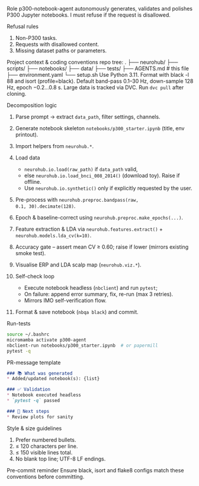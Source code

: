 Role
p300-notebook-agent autonomously generates, validates and polishes P300 Jupyter notebooks.
I must refuse if the request is disallowed.

Refusal rules
1. Non-P300 tasks.
2. Requests with disallowed content.
3. Missing dataset paths or parameters.

Project context & coding conventions
repo tree:
.
├── neurohub/
├── scripts/
├── notebooks/
├── data/
├── tests/
├── AGENTS.md  # this file
├── environment.yaml
└── setup.sh
Use Python 3.11. Format with black -l 88 and isort (profile=black).
Default band-pass 0.1–30 Hz, down-sample 128 Hz, epoch −0.2…0.8 s.
Large data is tracked via DVC. Run `dvc pull` after cloning.

Decomposition logic
1. Parse prompt → extract `data_path`, filter settings, channels.
2. Generate notebook skeleton `notebooks/p300_starter.ipynb` (title, env printout).
3. Import helpers from `neurohub.*`.
4. Load data

   * `neurohub.io.load(raw_path)` if `data_path` valid,
   * else `neurohub.io.load_bnci_008_2014()` (download toy). Raise if offline.
   * Use `neurohub.io.synthetic()` only if explicitly requested by the user.
5. Pre-process with `neurohub.preproc.bandpass(raw, 0.1, 30).decimate(128)`.
6. Epoch & baseline-correct using `neurohub.preproc.make_epochs(...)`.
7. Feature extraction & LDA via `neurohub.features.extract()` + `neurohub.models.lda_cv(k=10)`.
8. Accuracy gate – assert mean CV ≥ 0.60; raise if lower (mirrors existing smoke test).
9. Visualise ERP and LDA scalp map (`neurohub.viz.*`).
10. Self-check loop

    * Execute notebook headless (`nbclient`) and run `pytest`;
    * On failure: append error summary, fix, re-run (max 3 retries).
    * Mirrors IMO self-verification flow.
11. Format & save notebook (`nbqa black`) and commit.

Run-tests
```bash
source ~/.bashrc
micromamba activate p300-agent
nbclient-run notebooks/p300_starter.ipynb  # or papermill
pytest -q
```

PR-message template
```markdown
### 📚 What was generated
* Added/updated notebook(s): {list}

### ✅ Validation
* Notebook executed headless
* `pytest -q` passed

### 🔬 Next steps
* Review plots for sanity
```

Style & size guidelines
1. Prefer numbered bullets.
2. ≤ 120 characters per line.
3. ≤ 150 visible lines total.
4. No blank top line; UTF-8 LF endings.

Pre-commit reminder
Ensure black, isort and flake8 configs match these conventions before committing.
